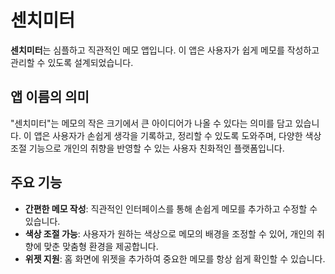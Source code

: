 # 센치미터

**센치미터**는 심플하고 직관적인 메모 앱입니다. 이 앱은 사용자가 쉽게 메모를 작성하고 관리할 수 있도록 설계되었습니다.

## 앱 이름의 의미

"센치미터"는 메모의 작은 크기에서 큰 아이디어가 나올 수 있다는 의미를 담고 있습니다. 이 앱은 사용자가 손쉽게 생각을 기록하고, 정리할 수 있도록 도와주며, 다양한 색상 조절 기능으로 개인의 취향을 반영할 수 있는 사용자 친화적인 플랫폼입니다.

<!--"센치미터"라는 이름은 메모의 간편함과 접근성을 상징합니다. 센티미터는 일상에서 자주 사용되는 단위로, 작고 정밀한 측정을 의미합니다. 이는 사용자가 쉽게 아이디어를 기록하도록 돕는 앱의 성격을 반영합니다.-->

## 주요 기능

- **간편한 메모 작성**: 직관적인 인터페이스를 통해 손쉽게 메모를 추가하고 수정할 수 있습니다.
- **색상 조절 가능**: 사용자가 원하는 색상으로 메모의 배경을 조정할 수 있어, 개인의 취향에 맞춘 맞춤형 환경을 제공합니다.
- **위젯 지원**: 홈 화면에 위젯을 추가하여 중요한 메모를 항상 쉽게 확인할 수 있습니다.
